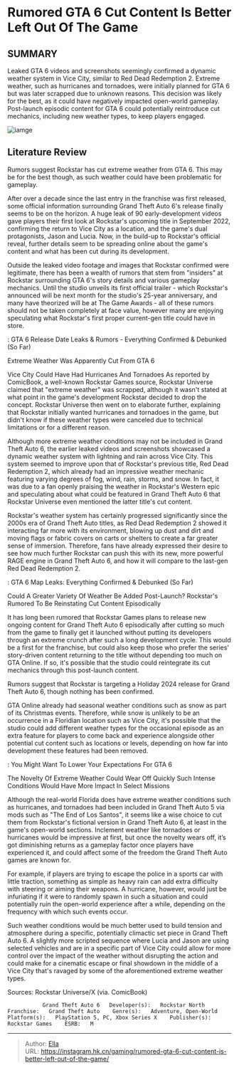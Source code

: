 # Rumored GTA 6 Cut Content Is Better Left Out Of The Game


## SUMMARY 






  Leaked GTA 6 videos and screenshots seemingly confirmed a dynamic weather system in Vice City, similar to Red Dead Redemption 2.   Extreme weather, such as hurricanes and tornadoes, were initially planned for GTA 6 but was later scrapped due to unknown reasons.   This decision was likely for the best, as it could have negatively impacted open-world gameplay.   Post-launch episodic content for GTA 6 could potentially reintroduce cut mechanics, including new weather types, to keep players engaged.  

![iamge](https://static1.srcdn.com/wordpress/wp-content/uploads/2023/11/rumored-gta-6-cut-content-is-better-left-out-of-the-game.jpg)

## Literature Review

Rumors suggest Rockstar has cut extreme weather from GTA 6. This may be for the best though, as such weather could have been problematic for gameplay.




After over a decade since the last entry in the franchise was first released, some official information surrounding Grand Theft Auto 6&#39;s release finally seems to be on the horizon. A huge leak of 90 early-development videos gave players their first look at Rockstar&#39;s upcoming title in September 2022, confirming the return to Vice City as a location, and the game&#39;s dual protagonists, Jason and Lucia. Now, in the build-up to Rockstar&#39;s official reveal, further details seem to be spreading online about the game&#39;s content and what has been cut during its development.




Outside the leaked video footage and images that Rockstar confirmed were legitimate, there has been a wealth of rumors that stem from &#34;insiders&#34; at Rockstar surrounding GTA 6&#39;s story details and various gameplay mechanics. Until the studio unveils its first official trailer - which Rockstar&#39;s announced will be next month for the studio&#39;s 25-year anniversary, and many have theorized will be at The Game Awards - all of these rumors should not be taken completely at face value, however many are enjoying speculating what Rockstar&#39;s first proper current-gen title could have in store.

 : GTA 6 Release Date Leaks &amp; Rumors - Everything Confirmed &amp; Debunked (So Far)


 Extreme Weather Was Apparently Cut From GTA 6 
         

Vice City Could Have Had Hurricanes And Tornadoes
As reported by ComicBook, a well-known Rockstar Games source, Rockstar Universe claimed that &#34;extreme weather&#34; was scrapped, although it wasn&#39;t stated at what point in the game&#39;s development Rockstar decided to drop the concept. Rockstar Universe then went on to elaborate further, explaining that Rockstar initially wanted hurricanes and tornadoes in the game, but didn&#39;t know if these weather types were canceled due to technical limitations or for a different reason.





 

Although more extreme weather conditions may not be included in Grand Theft Auto 6, the earlier leaked videos and screenshots showcased a dynamic weather system with lightning and rain across Vice City. This system seemed to improve upon that of Rockstar&#39;s previous title, Red Dead Redemption 2, which already had an impressive weather mechanic featuring varying degrees of fog, wind, rain, storms, and snow. In fact, it was due to a fan openly praising the weather in Rockstar&#39;s Western epic and speculating about what could be featured in Grand Theft Auto 6 that Rockstar Universe even mentioned the latter title&#39;s cut content.

Rockstar&#39;s weather system has certainly progressed significantly since the 2000s era of Grand Theft Auto titles, as Red Dead Redemption 2 showed it interacting far more with its environment, blowing up dust and dirt and moving flags or fabric covers on carts or shelters to create a far greater sense of immersion. Therefore, fans have already expressed their desire to see how much further Rockstar can push this with its new, more powerful RAGE engine in Grand Theft Auto 6, and how it will compare to the last-gen Red Dead Redemption 2.




 : GTA 6 Map Leaks: Everything Confirmed &amp; Debunked (So Far)



 Could A Greater Variety Of Weather Be Added Post-Launch? 
Rockstar&#39;s Rumored To Be Reinstating Cut Content Episodically
          

It has long been rumored that Rockstar Games plans to release new ongoing content for Grand Theft Auto 6 episodically after cutting so much from the game to finally get it launched without putting its developers through an extreme crunch after such a long development cycle. This would be a first for the franchise, but could also keep those who prefer the series&#39; story-driven content returning to the title without depending too much on GTA Online. If so, it&#39;s possible that the studio could reintegrate its cut mechanics through this post-launch content.



Rumors suggest that Rockstar is targeting a Holiday 2024 release for Grand Theft Auto 6, though nothing has been confirmed.







GTA Online already had seasonal weather conditions such as snow as part of its Christmas events. Therefore, while snow is unlikely to be an occurrence in a Floridian location such as Vice City, it&#39;s possible that the studio could add different weather types for the occasional episode as an extra feature for players to come back and experience alongside other potential cut content such as locations or levels, depending on how far into development these features had been removed.

 : You Might Want To Lower Your Expectations For GTA 6



 The Novelty Of Extreme Weather Could Wear Off Quickly 
Such Intense Conditions Would Have More Impact In Select Missions
          

Although the real-world Florida does have extreme weather conditions such as hurricanes, and tornadoes had been included in Grand Theft Auto 5 via mods such as &#34;The End of Los Santos&#34;, it seems like a wise choice to cut them from Rockstar&#39;s fictional version in Grand Theft Auto 6, at least in the game&#39;s open-world sections. Inclement weather like tornadoes or hurricanes would be impressive at first, but once the novelty wears off, it’s got diminishing returns as a gameplay factor once players have experienced it, and could affect some of the freedom the Grand Theft Auto games are known for.




For example, if players are trying to escape the police in a sports car with little traction, something as simple as heavy rain can add extra difficulty with steering or aiming their weapons. A hurricane, however, would just be infuriating if it were to randomly spawn in such a situation and could potentially ruin the open-world experience after a while, depending on the frequency with which such events occur.

Such weather conditions would be much better used to build tension and atmosphere during a specific, potentially climactic set piece in Grand Theft Auto 6. A slightly more scripted sequence where Lucia and Jason are using selected vehicles and are in a specific part of Vice City could allow for more control over the impact of the weather without disrupting the action and could make for a cinematic escape or final showdown in the middle of a Vice City that&#39;s ravaged by some of the aforementioned extreme weather types.

Sources: Rockstar Universe/X (via. ComicBook)

               Grand Theft Auto 6   Developer(s):   Rockstar North    Franchise:   Grand Theft Auto    Genre(s):   Adventure, Open-World    Platform(s):   PlayStation 5, PC, Xbox Series X    Publisher(s):   Rockstar Games    ESRB:   M      

---

> Author: [Ella](https://instagram.hk.cn/)  
> URL: https://instagram.hk.cn/gaming/rumored-gta-6-cut-content-is-better-left-out-of-the-game/  

